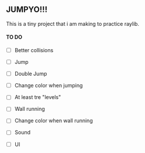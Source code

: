 ## JUMPYO!!!

This is a tiny project that i am making to practice raylib.

#### TO DO
 - [ ] Better collisions
 - [ ] Jump
 - [ ] Double Jump
 - [ ] Change color when jumping
 - [ ] At least tre "levels"
 - [ ] Wall running 
 - [ ] Change color when wall running 
 - [ ] Sound
 - [ ] UI
 
